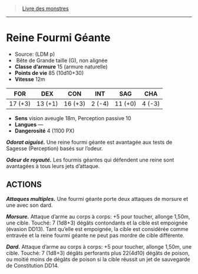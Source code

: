 ﻿> [Livre des monstres](tome_of_beasts.md)

---

# Reine Fourmi Géante

- Source: (LDM p)
-  Bête de Grande taille (G), non alignée
- **Classe d’armure** 15 (armure naturelle)
- **Points de vie** 85 (10d10+30)
- **Vitesse** 12m

|FOR|DEX|CON|INT|SAG|CHA|
|---|---|---|---|---|---|
|17 (+3)|13 (+1)|16 (+3)|2 (-4)|11 (+0)|4 (-3)|

- **Sens** vision aveugle 18m, Perception passive 10
- **Langues** —
- **Dangerosité** 4 (1100 PX)

**_Odorat aiguisé._** Une reine fourmi géante est avantagée aux tests de Sagesse (Perception) basés sur l’odeur.

**_Odeur de royauté._** Les fourmis géantes qui défendent une reine sont avantagées à tous leurs jets d’attaque.

## ACTIONS

**_Attaques multiples._** Une fourmi géante porte deux attaques de morsure et une avec son dard.

**_Morsure._** Attaque d’arme au corps à corps: +5 pour toucher, allonge 1,50m, une cible. Touché: 7 (1d8+3) dégâts contondants et la cible est empoignée (évasion DD13). Tant qu’elle est empoignée, la cible est considérée comme entravée et la reine fourmi géante ne peut pas mordre de cible différente.

**_Dard._** Attaque d’arme au corps à corps: +5 pour toucher, allonge 1,50m, une cible. Touché: 7 (1d8+3) dégâts perforants plus 22(4d10) dégâts de poison, ou moitié moins de dégâts de poison si la cible réussit un jet de sauvegarde de Constitution DD14.


